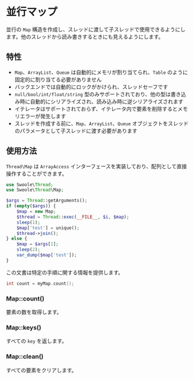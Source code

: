 # 並行マップ

並行の `Map` 構造を作成し、スレッドに渡して子スレッドで使用できるようにします。他のスレッドから読み書きするときにも見えるようにします。
## 特性
- `Map`、`ArrayList`、`Queue` は自動的にメモリが割り当てられ、`Table` のように固定的に割り当てる必要がありません
- バックエンドでは自動的にロックがかけられ、スレッドセーフです
- `null/bool/int/float/string` 型のみサポートされており、他の型は書き込み時に自動的にシリアライズされ、読み込み時に逆シリアライズされます
- イテレータはサポートされておらず、イテレータ内で要素を削除するとメモリエラーが発生します
- スレッドを作成する前に、`Map`、`ArrayList`、`Queue` オブジェクトをスレッドのパラメータとして子スレッドに渡す必要があります
## 使用方法
`Thread\Map` は `ArrayAccess` インターフェースを実装しており、配列として直接操作することができます。
```php
use Swoole\Thread;
use Swoole\Thread\Map;

$args = Thread::getArguments();
if (empty($args)) {
    $map = new Map;
    $thread = Thread::exec(__FILE__, $i, $map);
    sleep(1);
    $map['test'] = unique();
    $thread->join();
} else {
    $map = $args[1];
    sleep(2);
    var_dump($map['test']);
}
```
この文書は特定の手順に関する情報を提供します。
```cpp
int count = myMap.count();
```

### Map::count() 
要素の数を取得します。
### Map::keys()
すべての `key` を返します。
### Map::clean()
すべての要素をクリアします。

